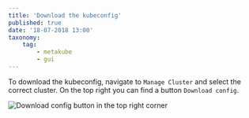 ```yaml
---
title: 'Download the kubeconfig'
published: true
date: '18-07-2018 13:00'
taxonomy:
    tag:
        - metakube
        - gui
---
```


To download the kubeconfig, navigate to `Manage Cluster` and select the correct cluster. On the top right you can find a button `Download config`.

![Download config button in the top right corner](image_download-kubeconfig_01.png)
